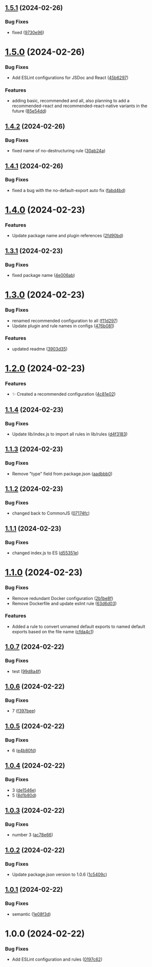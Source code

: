 ## [1.5.1](https://github.com/tomerh2001/eslint-plugin-th-rules/compare/v1.5.0...v1.5.1) (2024-02-26)


### Bug Fixes

* fixed ([9730e96](https://github.com/tomerh2001/eslint-plugin-th-rules/commit/9730e96ff296ccd4afbc278fefd176f2684b89cb))

# [1.5.0](https://github.com/tomerh2001/eslint-plugin-th-rules/compare/v1.4.2...v1.5.0) (2024-02-26)


### Bug Fixes

* Add ESLint configurations for JSDoc and React ([45b6297](https://github.com/tomerh2001/eslint-plugin-th-rules/commit/45b62978da758e4ebbf62780e74595393c38800b))


### Features

* adding basic, recommended and all, also planning to add a recommended-react and recommended-react-native variants in the future ([85e54dd](https://github.com/tomerh2001/eslint-plugin-th-rules/commit/85e54ddabe928aafadb83c4118ff5da390654260))

## [1.4.2](https://github.com/tomerh2001/eslint-plugin-th-rules/compare/v1.4.1...v1.4.2) (2024-02-26)


### Bug Fixes

* fixed name of no-destructuring rule ([30ab24a](https://github.com/tomerh2001/eslint-plugin-th-rules/commit/30ab24aec8b84cda665c7fc43920f2625a2f8d83))

## [1.4.1](https://github.com/tomerh2001/eslint-plugin-th-rules/compare/v1.4.0...v1.4.1) (2024-02-26)


### Bug Fixes

* fixed a bug with the no-default-export auto fix ([fabd4bd](https://github.com/tomerh2001/eslint-plugin-th-rules/commit/fabd4bdc51d7290baf6807e8255acdfd90e81f03))

# [1.4.0](https://github.com/tomerh2001/eslint-plugin-th-rules/compare/v1.3.2...v1.4.0) (2024-02-23)


### Features

* Update package name and plugin references ([2fd90bd](https://github.com/tomerh2001/eslint-plugin-th-rules/commit/2fd90bd5873e541ea0e4ce05c7872732636753ec))

## [1.3.1](https://github.com/tomerh2001/eslint-plugin-th-rules/compare/v1.3.0...v1.3.1) (2024-02-23)


### Bug Fixes

* fixed package name ([4e006ab](https://github.com/tomerh2001/eslint-plugin-th-rules/commit/4e006ab95cb8daa4310c43adbdd24c3be82b34b4))

# [1.3.0](https://github.com/tomerh2001/eslint-plugin-th-rules/compare/v1.2.0...v1.3.0) (2024-02-23)


### Bug Fixes

* renamed recommended configuration to all ([f11d297](https://github.com/tomerh2001/eslint-plugin-th-rules/commit/f11d297861da5b9234ddebf18c1ea4f52099b7b6))
* Update plugin and rule names in configs ([476b081](https://github.com/tomerh2001/eslint-plugin-th-rules/commit/476b0813aaecfe717291ac44fdd9c661a4356693))


### Features

* updated readme ([3903d35](https://github.com/tomerh2001/eslint-plugin-th-rules/commit/3903d354c2d4ba367258aa0cd80501db080cf595))

# [1.2.0](https://github.com/tomerh2001/eslint-plugin-th-rules/compare/v1.1.4...v1.2.0) (2024-02-23)


### Features

* :sparkles: Created a recommended configuration ([4c81e02](https://github.com/tomerh2001/eslint-plugin-th-rules/commit/4c81e027ef00ab06a4c69ef32857093fcb06fb3b))

## [1.1.4](https://github.com/tomerh2001/eslint-plugin-th-rules/compare/v1.1.3...v1.1.4) (2024-02-23)


### Bug Fixes

* Update lib/index.js to import all rules in lib/rules ([d4f3183](https://github.com/tomerh2001/eslint-plugin-th-rules/commit/d4f3183de27b530a7f62fc1670055915641d7533))

## [1.1.3](https://github.com/tomerh2001/eslint-plugin-th-rules/compare/v1.1.2...v1.1.3) (2024-02-23)


### Bug Fixes

* Remove "type" field from package.json ([aadbbb0](https://github.com/tomerh2001/eslint-plugin-th-rules/commit/aadbbb090a256e20e8437b5d9c7bf57cbfd0daf5))

## [1.1.2](https://github.com/tomerh2001/eslint-plugin-th-rules/compare/v1.1.1...v1.1.2) (2024-02-23)


### Bug Fixes

* changed back to CommonJS ([07174fc](https://github.com/tomerh2001/eslint-plugin-th-rules/commit/07174fce92e3a0b660fe76b4baa862fd0d33ee72))

## [1.1.1](https://github.com/tomerh2001/eslint-plugin-th-rules/compare/v1.1.0...v1.1.1) (2024-02-23)


### Bug Fixes

* changed index.js to ES ([d55351e](https://github.com/tomerh2001/eslint-plugin-th-rules/commit/d55351ed380ceeb2c15d89f4b9db7e85c5250937))

# [1.1.0](https://github.com/tomerh2001/eslint-plugin-th-rules/compare/v1.0.7...v1.1.0) (2024-02-23)


### Bug Fixes

*  Remove redundant Docker configuration ([2b1be8f](https://github.com/tomerh2001/eslint-plugin-th-rules/commit/2b1be8f41a1036c8237f689d2addf29beedaedea))
* Remove Dockerfile and update eslint rule ([63d6d03](https://github.com/tomerh2001/eslint-plugin-th-rules/commit/63d6d033a3614be9a0e132e25ff5eb94b7448505))


### Features

* Added a rule to convert unnamed default exports to named default exports based on the file name ([cfda4c1](https://github.com/tomerh2001/eslint-plugin-th-rules/commit/cfda4c16bbba11b281a45deca8ca8742ecab23e9))

## [1.0.7](https://github.com/tomerh2001/eslint-plugin-th-rules/compare/v1.0.6...v1.0.7) (2024-02-22)


### Bug Fixes

* test ([99d8a4f](https://github.com/tomerh2001/eslint-plugin-th-rules/commit/99d8a4f325faaa425bc0ea0842567562441dcf2e))

## [1.0.6](https://github.com/tomerh2001/eslint-plugin-th-rules/compare/v1.0.5...v1.0.6) (2024-02-22)


### Bug Fixes

* 7 ([f397bee](https://github.com/tomerh2001/eslint-plugin-th-rules/commit/f397bee5676832b8b11e95dc52e0b8e83c5e5940))

## [1.0.5](https://github.com/tomerh2001/eslint-plugin-th-rules/compare/v1.0.4...v1.0.5) (2024-02-22)


### Bug Fixes

* 6 ([e4b80fd](https://github.com/tomerh2001/eslint-plugin-th-rules/commit/e4b80fdea4d224b880c114e8ac5c433131f46e58))

## [1.0.4](https://github.com/tomerh2001/eslint-plugin-th-rules/compare/v1.0.3...v1.0.4) (2024-02-22)


### Bug Fixes

* 3 ([de1546e](https://github.com/tomerh2001/eslint-plugin-th-rules/commit/de1546eff2921718c6cfd6d6c4e8d6f82b178847))
* 5 ([8d1b80d](https://github.com/tomerh2001/eslint-plugin-th-rules/commit/8d1b80d22129d1a5baaa7330f76645ef6e9f2cc9))

## [1.0.3](https://github.com/tomerh2001/eslint-plugin-th-rules/compare/v1.0.2...v1.0.3) (2024-02-22)


### Bug Fixes

* number 3 ([ac78e66](https://github.com/tomerh2001/eslint-plugin-th-rules/commit/ac78e6685fcda4551a18f93afc0e05ecb232185c))

## [1.0.2](https://github.com/tomerh2001/eslint-plugin-th-rules/compare/v1.0.1...v1.0.2) (2024-02-22)


### Bug Fixes

* Update package.json version to 1.0.6 ([1c5409c](https://github.com/tomerh2001/eslint-plugin-th-rules/commit/1c5409ce77ccc5fc4e35a975ffa328f59766c1d7))

## [1.0.1](https://github.com/tomerh2001/eslint-plugin-th-rules/compare/v1.0.0...v1.0.1) (2024-02-22)


### Bug Fixes

* semantic ([1e08f3d](https://github.com/tomerh2001/eslint-plugin-th-rules/commit/1e08f3ddb5f1432307ce7a1e50863c9325ddbbfc))

# 1.0.0 (2024-02-22)


### Bug Fixes

* Add ESLint configuration and rules ([0197c62](https://github.com/tomerh2001/eslint-plugin-th-rules/commit/0197c62d8d4be2f8fd5ae67ad4c3a83370d5d678))
